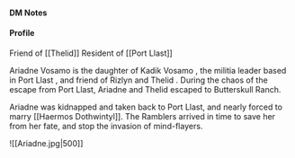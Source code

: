 #### DM Notes

#### Profile
Friend of [[Thelid]]
Resident of [[Port Llast]]


Ariadne Vosamo is the daughter of Kadik Vosamo , the militia leader based in Port Llast , and friend of Rizlyn and Thelid . During the chaos of the escape from Port Llast, Ariadne and Thelid escaped to Butterskull Ranch.

Ariadne was kidnapped and taken back to Port Llast, and nearly forced to marry [[Haermos Dothwintyl]]. The Ramblers arrived in time to save her from her fate, and stop the invasion of mind-flayers.

![[Ariadne.jpg|500]]